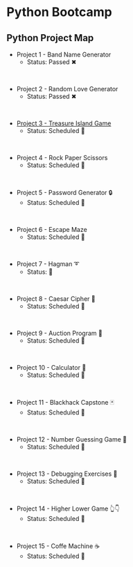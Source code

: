 # Python Bootcamp 
## Python Project Map

- Project 1 - Band Name Generator
    - Status: Passed ✖
</br>

- Project 2 - Random Love Generator
    - Status: Passed ✖
</br>

- [Project 3 - Treasure Island Game](./Projects/P3%20-%20Treasure%20Island%20Game/README.md)
    - Status: Scheduled 📆
</br>

- Project 4 - Rock Paper Scissors
    - Status: Scheduled 📆
</br>

- Project 5 - Password Generator 🔒
    - Status: Scheduled 📆
</br>

- Project 6 - Escape Maze
    - Status: Scheduled 📆
</br>

- Project 7 - Hagman ➰
    - Status: 📆 
</br>

- Project 8 - Caesar Cipher 🔐
    - Status: Scheduled 📆
</br>

- Project 9 - Auction Program 💎
    - Status: Scheduled 📆
</br>

- Project 10 - Calculator 🧮
    - Status: Scheduled 📆
</br>

- Project 11 - Blackhack Capstone 🃏
    - Status: Scheduled 📆
</br>

- Project 12 - Number Guessing Game 🤔
    - Status: Scheduled 📆
</br>

- Project 13 - Debugging Exercises 🐛
    - Status: Scheduled 📆
</br>

- Project 14 - Higher Lower Game 👆👇
    - Status: Scheduled 📆
</br>

- Project 15 - Coffe Machine ☕
    - Status: Scheduled 📆
</br>
